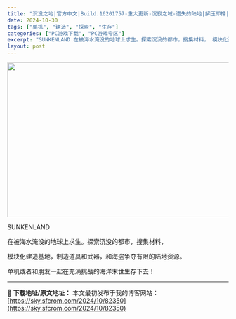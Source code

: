 ```yaml
---
title: "沉没之地|官方中文|Build.16201757-重大更新-沉寂之域-遗失的陆地|解压即撸|"
date: 2024-10-30
tags: ["单机", "建造", "探索", "生存"]
categories: ["PC游戏下载", "PC游戏专区"]
excerpt: "SUNKENLAND 在被海水淹没的地球上求生。探索沉没的都市，搜集材料， 模块化建造基地，制造道具和武器，和海盗争夺有限的陆地资源。 单机或者和朋友一起在充满挑战的海洋末世生存下去！"
layout: post
---
```


<img class="aligncenter size-full wp-image-82348" src="https://sky.sfcrom.com/wp-content/uploads/2024/10/2024103014404230.webp" alt="" width="616" height="353" />

SUNKENLAND

在被海水淹没的地球上求生。探索沉没的都市，搜集材料，

模块化建造基地，制造道具和武器，和海盗争夺有限的陆地资源。

单机或者和朋友一起在充满挑战的海洋末世生存下去！

---
📖 **下载地址/原文地址：** 本文最初发布于我的博客网站：[https://sky.sfcrom.com/2024/10/82350](https://sky.sfcrom.com/2024/10/82350)
